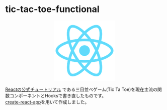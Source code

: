 # tic-tac-toe-functional  

<div align="center">
  <img src="https://github.com/bpeldi2oerkd8/tic-tac-toe-functional/blob/main/public/logo192.png">
</div>

[Reactの公式チュートリアル](https://ja.reactjs.org/tutorial/tutorial.html) である三目並べゲーム(Tic Ta Toe)を現在主流の関数コンポーネントとHooksで書き直したものです。  
[create-react-app](https://github.com/facebook/create-react-app)を用いて作成しました。
